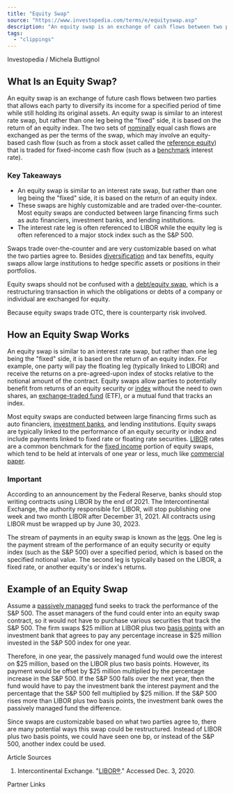 ```yaml
---
title: "Equity Swap"
source: "https://www.investopedia.com/terms/e/equityswap.asp"
description: "An equity swap is an exchange of cash flows between two parties that allows each party to diversify its income while still holding its original assets."
tags:
  - "clippings"
---
```

Investopedia / Michela Buttignol

## What Is an Equity Swap?

An equity swap is an exchange of future cash flows between two parties that allows each party to diversify its income for a specified period of time while still holding its original assets. An equity swap is similar to an interest rate swap, but rather than one leg being the "fixed" side, it is based on the return of an equity index. The two sets of [nominally](https://www.investopedia.com/terms/n/nominal.asp) equal cash flows are exchanged as per the terms of the swap, which may involve an equity-based cash flow (such as from a stock asset called the [reference equity](https://www.investopedia.com/terms/r/reference-equity.asp)) that is traded for fixed-income cash flow (such as a [benchmark](https://www.investopedia.com/terms/b/benchmark.asp) interest rate).

### Key Takeaways

- An equity swap is similar to an interest rate swap, but rather than one leg being the "fixed" side, it is based on the return of an equity index.
- These swaps are highly customizable and are traded over-the-counter. Most equity swaps are conducted between large financing firms such as auto financiers, investment banks, and lending institutions.
- The interest rate leg is often referenced to LIBOR while the equity leg is often referenced to a major stock index such as the S&P 500.

Swaps trade over-the-counter and are very customizable based on what the two parties agree to. Besides [diversification](https://www.investopedia.com/terms/d/diversification.asp) and tax benefits, equity swaps allow large institutions to hedge specific assets or positions in their portfolios.

Equity swaps should not be confused with a [debt/equity swap](https://www.investopedia.com/terms/d/debtequityswap.asp), which is a restructuring transaction in which the obligations or debts of a company or individual are exchanged for equity.

Because equity swaps trade OTC, there is counterparty risk involved.

## How an Equity Swap Works

An equity swap is similar to an interest rate swap, but rather than one leg being the "fixed" side, it is based on the return of an equity index. For example, one party will pay the floating leg (typically linked to LIBOR) and receive the returns on a pre-agreed-upon index of stocks relative to the notional amount of the contract. Equity swaps allow parties to potentially benefit from returns of an equity security or [index](https://www.investopedia.com/terms/i/index.asp) without the need to own shares, an [exchange-traded fund](https://www.investopedia.com/terms/e/etf.asp) (ETF), or a mutual fund that tracks an index.

Most equity swaps are conducted between large financing firms such as auto financiers, [investment banks](https://www.investopedia.com/terms/i/investmentbank.asp), and lending institutions. Equity swaps are typically linked to the performance of an equity security or index and include payments linked to fixed rate or floating rate securities. [LIBOR](https://www.investopedia.com/terms/l/libor.asp) rates are a common benchmark for the [fixed income](https://www.investopedia.com/terms/f/fixedincome.asp) portion of equity swaps, which tend to be held at intervals of one year or less, much like [commercial paper](https://www.investopedia.com/terms/c/commercialpaper.asp).

### Important

According to an announcement by the Federal Reserve, banks should stop writing contracts using LIBOR by the end of 2021. The Intercontinental Exchange, the authority responsible for LIBOR, will stop publishing one week and two month LIBOR after December 31, 2021. All contracts using LIBOR must be wrapped up by June 30, 2023.

The stream of payments in an equity swap is known as the [legs](https://www.investopedia.com/terms/l/leg.asp). One leg is the payment stream of the performance of an equity security or equity index (such as the S&P 500) over a specified period, which is based on the specified notional value. The second leg is typically based on the LIBOR, a fixed rate, or another equity's or index's returns.

## Example of an Equity Swap

Assume a [passively managed](https://www.investopedia.com/terms/p/passivemanagement.asp) fund seeks to track the performance of the S&P 500. The asset managers of the fund could enter into an equity swap contract, so it would not have to purchase various securities that track the S&P 500. The firm swaps $25 million at LIBOR plus two [basis points](https://www.investopedia.com/terms/b/basispoint.asp) with an investment bank that agrees to pay any percentage increase in $25 million invested in the S&P 500 index for one year.

Therefore, in one year, the passively managed fund would owe the interest on $25 million, based on the LIBOR plus two basis points. However, its payment would be offset by $25 million multiplied by the percentage increase in the S&P 500. If the S&P 500 falls over the next year, then the fund would have to pay the investment bank the interest payment and the percentage that the S&P 500 fell multiplied by $25 million. If the S&P 500 rises more than LIBOR plus two basis points, the investment bank owes the passively managed fund the difference.

Since swaps are customizable based on what two parties agree to, there are many potential ways this swap could be restructured. Instead of LIBOR plus two basis points, we could have seen one bp, or instead of the S&P 500, another index could be used.

Article Sources

1. Intercontinental Exchange. "[LIBOR®](https://www.theice.com/iba/libor)." Accessed Dec. 3, 2020.

Partner Links